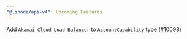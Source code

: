 ```yaml
---
"@linode/api-v4": Upcoming Features
---
```


Add `Akamai Cloud Load Balancer` to `AccountCapability` type ([#10098](https://github.com/linode/manager/pull/10098))
